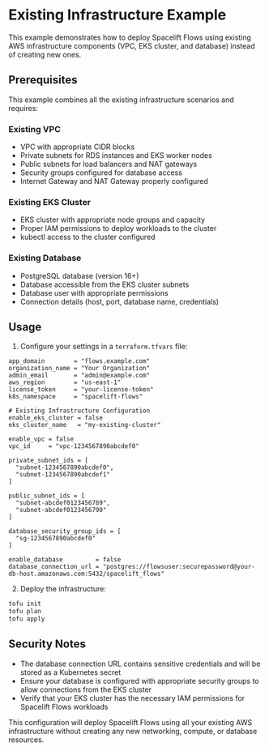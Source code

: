 # Existing Infrastructure Example

This example demonstrates how to deploy Spacelift Flows using existing AWS infrastructure components (VPC, EKS cluster, and database) instead of creating new ones.

## Prerequisites

This example combines all the existing infrastructure scenarios and requires:

### Existing VPC
- VPC with appropriate CIDR blocks
- Private subnets for RDS instances and EKS worker nodes
- Public subnets for load balancers and NAT gateways
- Security groups configured for database access
- Internet Gateway and NAT Gateway properly configured

### Existing EKS Cluster
- EKS cluster with appropriate node groups and capacity
- Proper IAM permissions to deploy workloads to the cluster
- kubectl access to the cluster configured

### Existing Database
- PostgreSQL database (version 16+)
- Database accessible from the EKS cluster subnets
- Database user with appropriate permissions
- Connection details (host, port, database name, credentials)

## Usage

1. Configure your settings in a `terraform.tfvars` file:

```hcl
app_domain        = "flows.example.com"
organization_name = "Your Organization"
admin_email       = "admin@example.com"
aws_region        = "us-east-1"
license_token     = "your-license-token"
k8s_namespace     = "spacelift-flows"

# Existing Infrastructure Configuration
enable_eks_cluster = false
eks_cluster_name   = "my-existing-cluster"

enable_vpc = false
vpc_id     = "vpc-1234567890abcdef0"

private_subnet_ids = [
  "subnet-1234567890abcdef0",
  "subnet-1234567890abcdef1"
]

public_subnet_ids = [
  "subnet-abcdef0123456789",
  "subnet-abcdef0123456790"
]

database_security_group_ids = [
  "sg-1234567890abcdef0"
]

enable_database         = false
database_connection_url = "postgres://flowsuser:securepassword@your-db-host.amazonaws.com:5432/spacelift_flows"
```

2. Deploy the infrastructure:

```bash
tofu init
tofu plan
tofu apply
```
## Security Notes

- The database connection URL contains sensitive credentials and will be stored as a Kubernetes secret
- Ensure your database is configured with appropriate security groups to allow connections from the EKS cluster
- Verify that your EKS cluster has the necessary IAM permissions for Spacelift Flows workloads

This configuration will deploy Spacelift Flows using all your existing AWS infrastructure without creating any new networking, compute, or database resources.